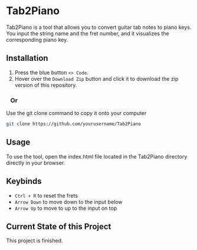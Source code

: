 # Tab2Piano

Tab2Piano is a tool that allows you to convert guitar tab notes to piano keys. You input the string name and the fret number, and it visualizes the corresponding piano key.

## Installation

1. Press the blue button `<> Code`.
2. Hover over the `Download Zip` button and click it to download the zip version of this repository.

### &nbsp;&nbsp;&nbsp;Or

Use the git clone command to copy it onto your computer
```bash
git clone https://github.com/yourusername/Tab2Piano
```

## Usage

To use the tool, open the index.html file located in the Tab2Piano directory directly in your browser.

## Keybinds
* `Ctrl + R` to reset the frets
* `Arrow Down` to move down to the input below
* `Arrow Up` to move to up to the input on top

## Current State of this Project

This project is finished.